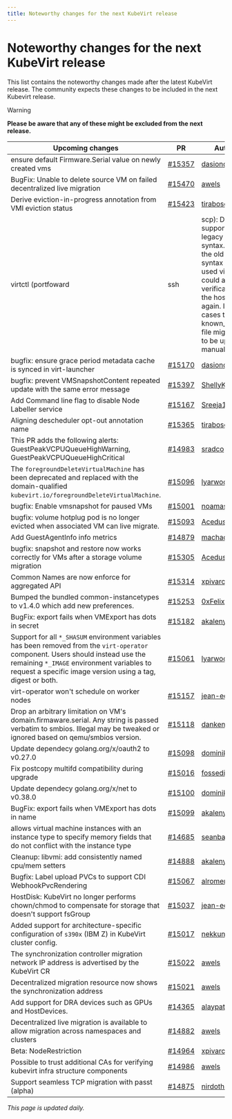 ```yaml
---
title: Noteworthy changes for the next KubeVirt release
---
```


# Noteworthy changes for the next KubeVirt release

This list contains the noteworthy changes made after the latest KubeVirt release. The community expects these changes to be included in the next Kubevirt release.

> [!WARNING]
> **Please be aware that any of these might be excluded from the next release.**

| Upcoming changes | PR                                                                   | Author                                          |
|------------------|----------------------------------------------------------------------|-------------------------------------------------|
| ensure default Firmware.Serial value on newly created vms  | [#15357](https://github.com/kubevirt/kubevirt/pull/15357) | [dasionov](https://github.com/dasionov) |
| BugFix: Unable to delete source VM on failed decentralized live migration  | [#15470](https://github.com/kubevirt/kubevirt/pull/15470) | [awels](https://github.com/awels) |
| Derive eviction-in-progress annotation from VMI eviction status  | [#15423](https://github.com/kubevirt/kubevirt/pull/15423) | [tiraboschi](https://github.com/tiraboschi) |
| virtctl (portfoward|ssh|scp): Drop support for legacy dot syntax. In case the old dot syntax was used virtctl could ask for verification of the host key again. In some cases the known_hosts file might need to be updated manually.  | [#15475](https://github.com/kubevirt/kubevirt/pull/15475) | [0xFelix](https://github.com/0xFelix) |
| bugfix: ensure grace period metadata cache is synced in virt-launcher  | [#15170](https://github.com/kubevirt/kubevirt/pull/15170) | [dasionov](https://github.com/dasionov) |
| bugfix: prevent VMSnapshotContent repeated update with the same error message  | [#15397](https://github.com/kubevirt/kubevirt/pull/15397) | [ShellyKa13](https://github.com/ShellyKa13) |
| Add Command line flag to disable Node Labeller service  | [#15167](https://github.com/kubevirt/kubevirt/pull/15167) | [Sreeja1725](https://github.com/Sreeja1725) |
| Aligning descheduler opt-out annotation name  | [#15365](https://github.com/kubevirt/kubevirt/pull/15365) | [tiraboschi](https://github.com/tiraboschi) |
| This PR adds the following alerts: GuestPeakVCPUQueueHighWarning, GuestPeakVCPUQueueHighCritical  | [#14983](https://github.com/kubevirt/kubevirt/pull/14983) | [sradco](https://github.com/sradco) |
| The `foregroundDeleteVirtualMachine` has been deprecated and replaced with the domain-qualified `kubevirt.io/foregroundDeleteVirtualMachine`.  | [#15096](https://github.com/kubevirt/kubevirt/pull/15096) | [lyarwood](https://github.com/lyarwood) |
| bugfix: Enable vmsnapshot for paused VMs  | [#15001](https://github.com/kubevirt/kubevirt/pull/15001) | [noamasu](https://github.com/noamasu) |
| bugfix: volume hotplug pod is no longer evicted when associated VM can live migrate.  | [#15093](https://github.com/kubevirt/kubevirt/pull/15093) | [Acedus](https://github.com/Acedus) |
| Add GuestAgentInfo info metrics  | [#14879](https://github.com/kubevirt/kubevirt/pull/14879) | [machadovilaca](https://github.com/machadovilaca) |
| bugfix: snapshot and restore now works correctly for VMs after a storage volume migration  | [#15305](https://github.com/kubevirt/kubevirt/pull/15305) | [Acedus](https://github.com/Acedus) |
| Common Names are now enforce for aggregated API  | [#15314](https://github.com/kubevirt/kubevirt/pull/15314) | [xpivarc](https://github.com/xpivarc) |
| Bumped the bundled common-instancetypes to v1.4.0 which add new preferences.  | [#15253](https://github.com/kubevirt/kubevirt/pull/15253) | [0xFelix](https://github.com/0xFelix) |
| BugFix: export fails when VMExport has dots in secret  | [#15182](https://github.com/kubevirt/kubevirt/pull/15182) | [akalenyu](https://github.com/akalenyu) |
| Support for all `*_SHASUM` environment variables has been removed from the `virt-operator` component. Users should instead use the remaining `*_IMAGE` environment variables to request a specific image version using a tag, digest or both.  | [#15061](https://github.com/kubevirt/kubevirt/pull/15061) | [lyarwood](https://github.com/lyarwood) |
| virt-operator won't schedule on worker nodes  | [#15157](https://github.com/kubevirt/kubevirt/pull/15157) | [jean-edouard](https://github.com/jean-edouard) |
| Drop an arbitrary limitation on VM's domain.firmaware.serial. Any string is passed verbatim to smbios. Illegal may be tweaked or ignored based on qemu/smbios version.  | [#15118](https://github.com/kubevirt/kubevirt/pull/15118) | [dankenigsberg](https://github.com/dankenigsberg) |
| Update dependecy golang.org/x/oauth2 to v0.27.0  | [#15098](https://github.com/kubevirt/kubevirt/pull/15098) | [dominikholler](https://github.com/dominikholler) |
| Fix postcopy multifd compatibility during upgrade  | [#15016](https://github.com/kubevirt/kubevirt/pull/15016) | [fossedihelm](https://github.com/fossedihelm) |
| Update dependecy golang.org/x/net to v0.38.0  | [#15100](https://github.com/kubevirt/kubevirt/pull/15100) | [dominikholler](https://github.com/dominikholler) |
| BugFix: export fails when VMExport has dots in name  | [#15099](https://github.com/kubevirt/kubevirt/pull/15099) | [akalenyu](https://github.com/akalenyu) |
| allows virtual machine instances with an instance type to specify memory fields that do not conflict with the instance type  | [#14685](https://github.com/kubevirt/kubevirt/pull/14685) | [seanbanko](https://github.com/seanbanko) |
| Cleanup: libvmi: add consistently named cpu/mem setters  | [#14888](https://github.com/kubevirt/kubevirt/pull/14888) | [akalenyu](https://github.com/akalenyu) |
| Bugfix: Label upload PVCs to support CDI WebhookPvcRendering  | [#15067](https://github.com/kubevirt/kubevirt/pull/15067) | [alromeros](https://github.com/alromeros) |
| HostDisk: KubeVirt no longer performs chown/chmod to compensate for storage that doesn't support fsGroup  | [#15037](https://github.com/kubevirt/kubevirt/pull/15037) | [jean-edouard](https://github.com/jean-edouard) |
| Added support for architecture-specific configuration of `s390x` (IBM Z) in KubeVirt cluster config.  | [#15017](https://github.com/kubevirt/kubevirt/pull/15017) | [nekkunti](https://github.com/nekkunti) |
| The synchronization controller migration network IP address is advertised by the KubeVirt CR  | [#15022](https://github.com/kubevirt/kubevirt/pull/15022) | [awels](https://github.com/awels) |
| Decentralized migration resource now shows the synchronization address  | [#15021](https://github.com/kubevirt/kubevirt/pull/15021) | [awels](https://github.com/awels) |
| Add support for DRA devices such as GPUs and HostDevices.  | [#14365](https://github.com/kubevirt/kubevirt/pull/14365) | [alaypatel07](https://github.com/alaypatel07) |
| Decentralized live migration is available to allow migration across namespaces and clusters  | [#14882](https://github.com/kubevirt/kubevirt/pull/14882) | [awels](https://github.com/awels) |
| Beta: NodeRestriction  | [#14964](https://github.com/kubevirt/kubevirt/pull/14964) | [xpivarc](https://github.com/xpivarc) |
| Possible to trust additional CAs for verifying kubevirt infra structure components  | [#14986](https://github.com/kubevirt/kubevirt/pull/14986) | [awels](https://github.com/awels) |
| Support seamless TCP migration with passt (alpha)  | [#14875](https://github.com/kubevirt/kubevirt/pull/14875) | [nirdothan](https://github.com/nirdothan) |


_This page is updated daily._
